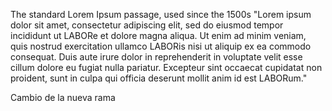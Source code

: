The standard Lorem Ipsum passage, used since the 1500s 
"Lorem ipsum dolor sit amet, consectetur adipiscing elit, sed do eiusmod tempor incididunt ut LABORe et dolore magna aliqua. Ut enim ad minim veniam, 
quis nostrud exercitation ullamco LABORis nisi ut aliquip ex ea commodo consequat. 
Duis aute irure dolor in reprehenderit in voluptate velit esse cillum dolore eu fugiat nulla pariatur. Excepteur sint occaecat cupidatat non proident, 
sunt in culpa qui officia deserunt mollit anim id est LABORum."

Cambio de la nueva rama